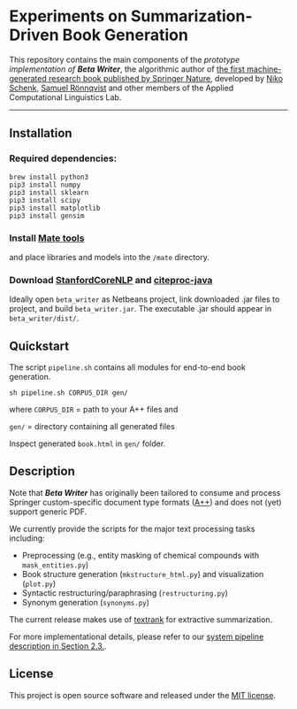 # Experiments on Summarization-Driven Book Generation
This repository contains the main components of the <i>prototype implementation of <b>Beta Writer</b></i>, the algorithmic author of [the first machine-generated research book published by Springer Nature](https://link.springer.com/book/10.1007/978-3-030-16800-1), developed by [Niko Schenk](https://github.com/Nikoschenk), [Samuel Rönnqvist](https://github.com/sronnqvist) and other members of the Applied Computational Linguistics Lab.

---
## Installation

### Required dependencies:
```
brew install python3
pip3 install numpy
pip3 install sklearn
pip3 install scipy
pip3 install matplotlib
pip3 install gensim
```

### Install [Mate tools](https://code.google.com/archive/p/mate-tools/)
and place libraries and models into the <code>/mate</code> directory.


### Download [StanfordCoreNLP](https://stanfordnlp.github.io/CoreNLP/) and [citeproc-java](https://michel-kraemer.github.io/citeproc-java/)

Ideally open <code>beta_writer</code> as Netbeans project, link downloaded .jar files to project, and build <code>beta_writer.jar</code>.
The executable .jar should appear in <code>beta_writer/dist/</code>.

## Quickstart
The script <code>pipeline.sh</code> contains all modules for end-to-end book generation.
```
sh pipeline.sh CORPUS_DIR gen/
```
where <code>CORPUS_DIR</code> = path to your A++ files and 

<code>gen/</code> = directory containing all generated files

Inspect generated <code>book.html</code> in <code>gen/</code> folder.

## Description

Note that <i><b>Beta Writer</b></i> has originally been tailored to consume and process Springer custom-specific document type formats ([A++](http://devel.springer.de/A++/V2.4/DTD/)) and does not (yet) support generic PDF.

We currently provide the scripts for the major text processing tasks including:

* Preprocessing (e.g., entity masking of chemical compounds with <code>mask_entities.py</code>)
* Book structure generation (<code>mkstructure_html.py</code>) and visualization (<code>plot.py</code>)
* Syntactic restructuring/paraphrasing (<code>restructuring.py</code>)
* Synonym generation (<code>synonyms.py</code>)

The current release makes use of [textrank](https://github.com/summanlp/textrank) for extractive summarization.


For more implementational details, please refer to our [system pipeline description in Section 2.3.](https://link.springer.com/content/pdf/bfm%3A978-3-030-16800-1%2F1.pdf).


## License
This project is open source software and released under the [MIT license](https://opensource.org/licenses/MIT).


